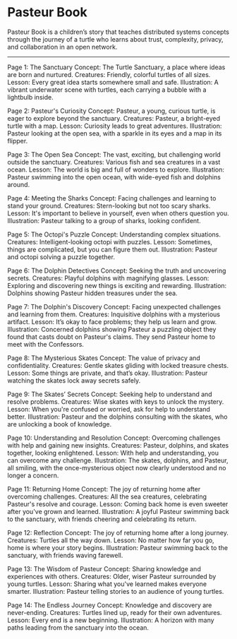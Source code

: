 Pasteur Book
========================

Pasteur Book is a children’s story that teaches distributed systems concepts through the journey of a turtle who learns about trust, complexity, privacy, and collaboration in an open network.

-------

Page 1: The Sanctuary
Concept: The Turtle Sanctuary, a place where ideas are born and nurtured.
Creatures: Friendly, colorful turtles of all sizes.
Lesson: Every great idea starts somewhere small and safe.
Illustration: A vibrant underwater scene with turtles, each carrying a bubble with a lightbulb inside.

Page 2: Pasteur's Curiosity
Concept: Pasteur, a young, curious turtle, is eager to explore beyond the sanctuary.
Creatures: Pasteur, a bright-eyed turtle with a map.
Lesson: Curiosity leads to great adventures.
Illustration: Pasteur looking at the open sea, with a sparkle in its eyes and a map in its flipper.

Page 3: The Open Sea
Concept: The vast, exciting, but challenging world outside the sanctuary.
Creatures: Various fish and sea creatures in a vast ocean.
Lesson: The world is big and full of wonders to explore.
Illustration: Pasteur swimming into the open ocean, with wide-eyed fish and dolphins around.

Page 4: Meeting the Sharks
Concept: Facing challenges and learning to stand your ground.
Creatures: Stern-looking but not too scary sharks.
Lesson: It's important to believe in yourself, even when others question you.
Illustration: Pasteur talking to a group of sharks, looking confident.

Page 5: The Octopi's Puzzle
Concept: Understanding complex situations.
Creatures: Intelligent-looking octopi with puzzles.
Lesson: Sometimes, things are complicated, but you can figure them out.
Illustration: Pasteur and octopi solving a puzzle together.

Page 6: The Dolphin Detectives
Concept: Seeking the truth and uncovering secrets.
Creatures: Playful dolphins with magnifying glasses.
Lesson: Exploring and discovering new things is exciting and rewarding.
Illustration: Dolphins showing Pasteur hidden treasures under the sea.

Page 7: The Dolphin's Discovery
Concept: Facing unexpected challenges and learning from them.
Creatures: Inquisitive dolphins with a mysterious artifact.
Lesson: It’s okay to face problems; they help us learn and grow.
Illustration: Concerned dolphins showing Pasteur a puzzling object they found that casts doubt on Pasteur's claims.  They send Pasteur home to meet with the Confessors.

Page 8: The Mysterious Skates
Concept: The value of privacy and confidentiality.
Creatures: Gentle skates gliding with locked treasure chests.
Lesson: Some things are private, and that’s okay.
Illustration: Pasteur watching the skates lock away secrets safely.

Page 9: The Skates’ Secrets
Concept: Seeking help to understand and resolve problems.
Creatures: Wise skates with keys to unlock the mystery.
Lesson: When you're confused or worried, ask for help to understand better.
Illustration: Pasteur and the dolphins consulting with the skates, who are unlocking a book of knowledge.

Page 10: Understanding and Resolution
Concept: Overcoming challenges with help and gaining new insights.
Creatures: Pasteur, dolphins, and skates together, looking enlightened.
Lesson: With help and understanding, you can overcome any challenge.
Illustration: The skates, dolphins, and Pasteur, all smiling, with the once-mysterious object now clearly understood and no longer a concern.

Page 11: Returning Home
Concept: The joy of returning home after overcoming challenges.
Creatures: All the sea creatures, celebrating Pasteur's resolve and courage.
Lesson: Coming back home is even sweeter after you've grown and learned.
Illustration: A joyful Pasteur swimming back to the sanctuary, with friends cheering and celebrating its return.

Page 12: Reflection
Concept: The joy of returning home after a long journey.
Creatures: Turtles all the way down.
Lesson: No matter how far you go, home is where your story begins.
Illustration: Pasteur swimming back to the sanctuary, with friends waving farewell.

Page 13: The Wisdom of Pasteur
Concept: Sharing knowledge and experiences with others.
Creatures: Older, wiser Pasteur surrounded by young turtles.
Lesson: Sharing what you've learned makes everyone smarter.
Illustration: Pasteur telling stories to an audience of young turtles.

Page 14: The Endless Journey
Concept: Knowledge and discovery are never-ending.
Creatures: Turtles lined up, ready for their own adventures.
Lesson: Every end is a new beginning.
Illustration: A horizon with many paths leading from the sanctuary into the ocean.


